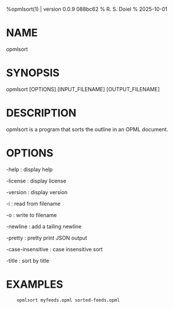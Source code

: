 %opmlsort(1) | version 0.0.9 088bc62
% R. S. Doiel
% 2025-10-01

# NAME

opmlsort

# SYNOPSIS

opmlsort [OPTIONS] [INPUT_FILENAME] [OUTPUT_FILENAME]

# DESCRIPTION

opmlsort is a program that sorts the outline in an OPML document.

# OPTIONS

-help
: display help

-license
: display license

-version
: display version

-i
: read from filename

-o
: write to filename

-newline
: add a tailing newline

-pretty
: pretty print JSON output

-case-insensitive
: case insensitive sort

-title
: sort by title


# EXAMPLES

~~~
    opmlsort myfeeds.opml sorted-feeds.opml
~~~


